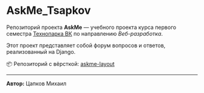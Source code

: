 # AskMe_Tsapkov

Репозиторий проекта **AskMe** — учебного проекта курса первого семестра [Технопарка ВК](https://park.vk.company/) по направлению *Веб-разработка*.

Этот проект представляет собой форум вопросов и ответов, реализованный на Django.

📦 Репозиторий с вёрсткой: [askme-layout](https://github.com/matsapkov/askMe-frontend)  

---
**Автор:** Цапков Михаил  
